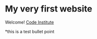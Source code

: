 # My very first website

Welcome! [Code Institute](https://codeinstitute.net)

*this is a test bullet point

